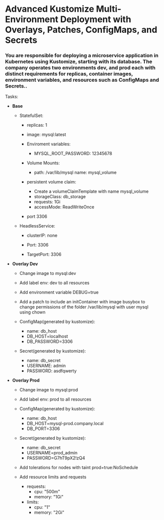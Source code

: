 # Advanced Kustomize Multi-Environment Deployment with Overlays, Patches, ConfigMaps, and Secrets

### You are responsible for deploying a microservice application in Kubernetes using Kustomize, starting with its database. The company operates two environments dev, and prod each with distinct requirements for replicas, container images, environment variables, and resources such as ConfigMaps and Secrets..

Tasks:

- **Base**

  - StatefulSet:

    - replicas: 1

    - image: mysql:latest

    - Enviroment variables:
      - MYSQL_ROOT_PASSWORD: 12345678

    - Volume Mounts:
      - path: /var/lib/mysql
        name: mysql_volume

    - persistent volume claim:
      - Create a volumeClaimTemplate with name mysql_volume
      - storageClass: db_storage
      - requests: 1Gi
      - accessMode: ReadWriteOnce

    - port 3306
        
  - HeadlessService:

    - clusterIP: none

    - Port: 3306

    - TargetPort: 3306

- **Overlay Dev**

  - Change image to mysql:dev

  - Add label env: dev to all resources

  - Add environment variable DEBUG=true

  - Add a patch to include an initContainer with image busybox to change permissions of the folder /var/lib/mysql with user mysql using chown

  - ConfigMap(generated by kustomize):
     - name: db_host
     - DB_HOST=localhost
     - DB_PASSWORD=3306

  - Secret(generated by kustomize):
     - name: db_secret
     - USERNAME: admin
     - PASSWORD: asdfqwerty

- **Overlay Prod** 

  - Change image to mysql:prod

  - Add label env: prod to all resources

  - ConfigMap(generated by kustomize):
     - name: db_host
     - DB_HOST=mysql-prod.company.local
     - DB_PORT=3306

  - Secret(generated by kustomize):
     - name: db_secret
     - USERNAME=prod_admin
     - PASSWORD=G7hT9pX2!zQ4

  - Add tolerations for nodes with taint prod=true:NoSchedule

  - Add resource limits and requests
    - requests:
      - cpu: "500m"       
      - memory: "1Gi"     
    - limits:
      - cpu: "1"        
      - memory: "2Gi"    


